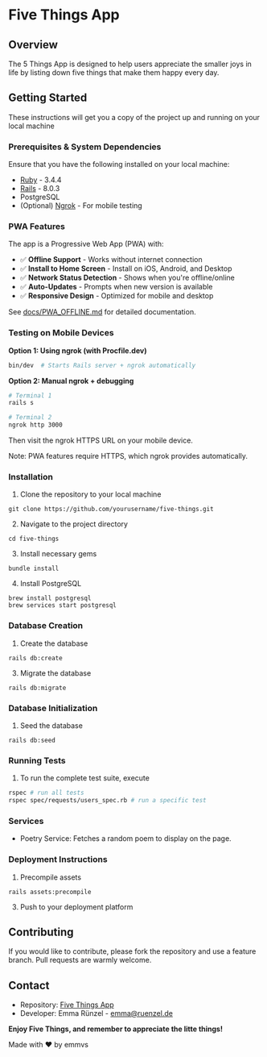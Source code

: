 # Five Things App

## Overview

The 5 Things App is designed to help users appreciate the smaller joys in life by listing down five things that make them happy every day.

## Getting Started

These instructions will get you a copy of the project up and running on your local machine

### Prerequisites & System Dependencies

Ensure that you have the following installed on your local machine:

* [Ruby](https://www.ruby-lang.org/en/documentation/installation/) - 3.4.4
* [Rails](https://guides.rubyonrails.org/v5.0/getting_started.html) - 8.0.3
* PostgreSQL
* (Optional) [Ngrok](https://ngrok.com/) - For mobile testing

### PWA Features

The app is a Progressive Web App (PWA) with:
- ✅ **Offline Support** - Works without internet connection
- ✅ **Install to Home Screen** - Install on iOS, Android, and Desktop
- ✅ **Network Status Detection** - Shows when you're offline/online
- ✅ **Auto-Updates** - Prompts when new version is available
- ✅ **Responsive Design** - Optimized for mobile and desktop

See [docs/PWA_OFFLINE.md](docs/PWA_OFFLINE.md) for detailed documentation.

### Testing on Mobile Devices

**Option 1: Using ngrok (with Procfile.dev)**
```bash
bin/dev  # Starts Rails server + ngrok automatically
```

**Option 2: Manual ngrok + debugging**
```bash
# Terminal 1
rails s

# Terminal 2
ngrok http 3000
```
Then visit the ngrok HTTPS URL on your mobile device.

Note: PWA features require HTTPS, which ngrok provides automatically.

### Installation

1. Clone the repository to your local machine
   
`git clone https://github.com/yourusername/five-things.git`

2. Navigate to the project directory

`cd five-things`

3. Install necessary gems

`bundle install`

4. Install PostgreSQL

```
brew install postgresql
brew services start postgresql
```

### Database Creation

1. Create the database

`rails db:create`

3. Migrate the database

`rails db:migrate`

### Database Initialization

1. Seed the database

`rails db:seed`

### Running Tests

1. To run the complete test suite, execute

```bash
rspec # run all tests
rspec spec/requests/users_spec.rb # run a specific test
```

### Services

- Poetry Service: Fetches a random poem to display on the page.

### Deployment Instructions

1. Precompile assets

`rails assets:precompile`

3. Push to your deployment platform

## Contributing

If you would like to contribute, please fork the repository and use a feature branch. Pull requests are warmly welcome.

## Contact

- Repository: [Five Things App](https://github.com/emmvs/five_things)
- Developer: Emma Rünzel - emma@ruenzel.de

**Enjoy Five Things, and remember to appreciate the litte things!**

Made with ♥️ by emmvs
